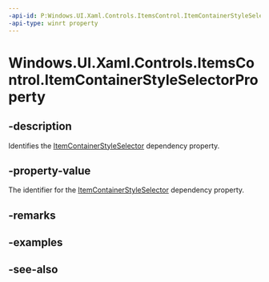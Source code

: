 ```yaml
---
-api-id: P:Windows.UI.Xaml.Controls.ItemsControl.ItemContainerStyleSelectorProperty
-api-type: winrt property
---
```


<!-- Property syntax
public Windows.UI.Xaml.DependencyProperty ItemContainerStyleSelectorProperty { get; }
-->

# Windows.UI.Xaml.Controls.ItemsControl.ItemContainerStyleSelectorProperty

## -description
Identifies the [ItemContainerStyleSelector](itemscontrol_itemcontainerstyleselector.md) dependency property.



## -property-value
The identifier for the [ItemContainerStyleSelector](itemscontrol_itemcontainerstyleselector.md) dependency property.

## -remarks

## -examples

## -see-also
